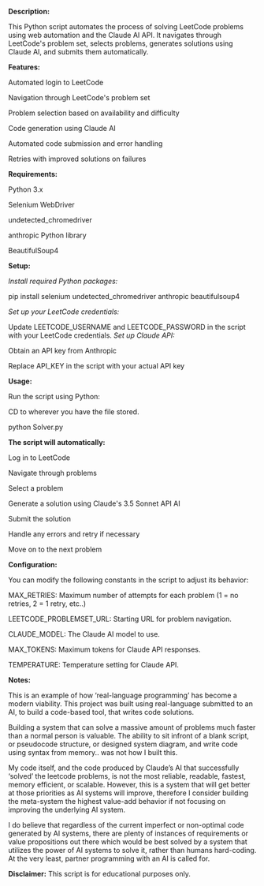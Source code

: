 **Description:**
  
  This Python script automates the process of solving LeetCode problems using web automation and the Claude AI API. It navigates through LeetCode's problem set, selects problems, generates solutions using Claude AI, and submits them automatically.


**Features:**
  
  Automated login to LeetCode
  
  Navigation through LeetCode's problem set
  
  Problem selection based on availability and difficulty
  
  Code generation using Claude AI
  
  Automated code submission and error handling
  
  Retries with improved solutions on failures


**Requirements:**
  
  Python 3.x
  
  Selenium WebDriver
  
  undetected_chromedriver
  
  anthropic Python library
  
  BeautifulSoup4


**Setup:**

_Install required Python packages:_  
  
  pip install selenium undetected_chromedriver anthropic beautifulsoup4

_Set up your LeetCode credentials:_
  
  Update LEETCODE_USERNAME and LEETCODE_PASSWORD in the script with your LeetCode credentials.
_Set up Claude API:_
  
  Obtain an API key from Anthropic
  
  Replace API_KEY in the script with your actual API key


**Usage:**

Run the script using Python:
  
  CD to wherever you have the file stored.
  
  python Solver.py


**The script will automatically:**
  
  Log in to LeetCode
  
  Navigate through problems
  
  Select a problem
  
  Generate a solution using Claude's 3.5 Sonnet API AI
  
  Submit the solution
  
  Handle any errors and retry if necessary
  
  Move on to the next problem


**Configuration:**

You can modify the following constants in the script to adjust its behavior:
  
  MAX_RETRIES: Maximum number of attempts for each problem (1 = no retries, 2 = 1 retry, etc..)
  
  LEETCODE_PROBLEMSET_URL: Starting URL for problem navigation.
  
  CLAUDE_MODEL: The Claude AI model to use.
  
  MAX_TOKENS: Maximum tokens for Claude API responses.
  
  TEMPERATURE: Temperature setting for Claude API.


**Notes:**

This is an example of how ‘real-language programming’ has become a modern viability. This project was built using real-language submitted to an AI, to build a code-based tool, that writes code solutions.

Building a system that can solve a massive amount of problems much faster than a normal person is valuable. The ability to sit infront of a blank script, or pseudocode structure, or designed system diagram, and write code using syntax from memory.. was not how I built this.

My code itself, and the code produced by Claude’s AI that successfully ‘solved’ the leetcode problems, is not the most reliable, readable, fastest, memory efficient, or scalable. However, this is a system that will get better at those priorities as AI systems will improve, therefore I consider building the meta-system the highest value-add behavior if not focusing on improving the underlying AI system.

I do believe that regardless of the current imperfect or non-optimal code generated by AI systems, there are plenty of instances of requirements or value propositions out there which would be best solved by a system that utilizes the power of AI systems to solve it, rather than humans hard-coding. At the very least, partner programming with an AI is called for.

**Disclaimer:**
This script is for educational purposes only.
